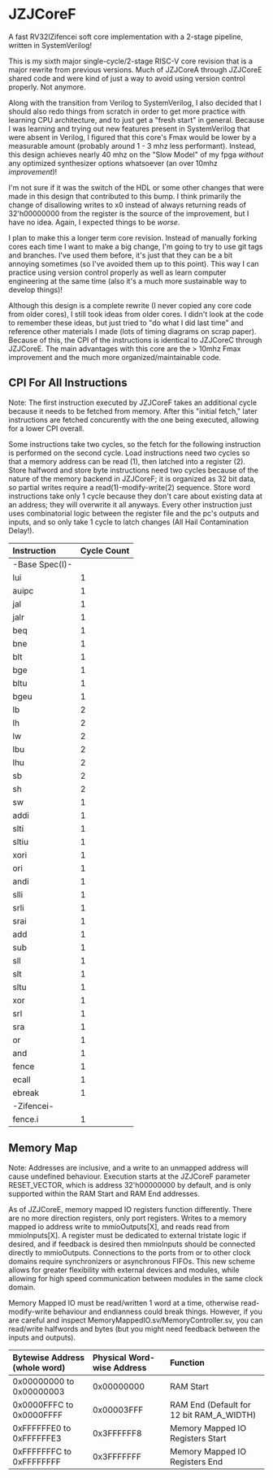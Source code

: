 # JZJCoreF

A fast RV32IZifencei soft core implementation with a 2-stage pipeline, written in SystemVerilog!

This is my sixth major single-cycle/2-stage RISC-V core revision that is a major rewrite from previous versions. Much of JZJCoreA through JZJCoreE shared code and were kind of just a way to avoid using version control properly. Not anymore.

Along with the transition from Verilog to SystemVerilog, I also decided that I should also redo things from scratch in order to get more practice with learning CPU architecture, and to just get a "fresh start" in general. Because I was learning and trying out new features present in SystemVerilog that were absent in Verilog, I figured that this core's Fmax would be lower by a measurable amount (probably around 1 - 3 mhz less performant). Instead, this design achieves nearly 40 mhz on the "Slow Model" of my fpga _without_ any optimized synthesizer options whatsoever (an over 10mhz _improvement_)!

I'm not sure if it was the switch of the HDL or some other changes that were made in this design that contributed to this bump. I think primarily the change of disallowing writes to x0 instead of always returning reads of 32'h00000000 from the register is the source of the improvement, but I have no idea. Again, I expected things to be _worse_.

I plan to make this a longer term core revision. Instead of manually forking cores each time I want to make a big change, I'm going to try to use git tags and branches. I've used them before, it's just that they can be a bit annoying sometimes (so I've avoided them up to this point). This way I can practice using version control properly as well as learn computer engineering at the same time (also it's a much more sustainable way to develop things)!

Although this design is a complete rewrite (I never copied any core code from older cores), I still took ideas from older cores. I didn't look at the code to remember these ideas, but just tried to "do what I did last time" and reference other materials I made (lots of timing diagrams on scrap paper). Because of this, the CPI of the instructions is identical to JZJCoreC through JZJCoreE. The main advantages with this core are the > 10mhz Fmax improvement and the much more organized/maintainable code.

## CPI For All Instructions

Note: The first instruction executed by JZJCoreF takes an additional cycle because it needs to be fetched from memory. After this "initial fetch," later instructions are fetched concurently with the one being executed, allowing for a lower CPI overall.

Some instructions take two cycles, so the fetch for the following instruction is performed on the second cycle. Load instructions need two cycles so that a memory address can be read (1), then latched into a register (2). Store halfword and store byte instructions need two cycles because of the nature of the memory backend in JZJCoreF; it is organized as 32 bit data, so partial writes require a read(1)-modify-write(2) sequence. Store word instructions take only 1 cycle because they don't care about existing data at an address; they will overwrite it all anyways. Every other instruction just uses combinatorial logic between the register file and the pc's outputs and inputs, and so only take 1 cycle to latch changes (All Hail Contamination Delay!).

| Instruction | Cycle Count |
|:------------|:-----------------------|
|-Base Spec(I)-|
| lui | 1 |
| auipc | 1 |
| jal | 1 |
| jalr | 1 |
| beq | 1 |
| bne | 1 |
| blt | 1 |
| bge | 1 |
| bltu | 1 |
| bgeu | 1 |
| lb | 2 |
| lh | 2 |
| lw | 2 |
| lbu | 2 |
| lhu | 2 |
| sb | 2 |
| sh | 2 |
| sw | 1 |
| addi | 1 |
| slti | 1 |
| sltiu | 1 |
| xori | 1 |
| ori | 1 |
| andi | 1 |
| slli | 1 |
| srli | 1 |
| srai | 1 |
| add | 1 |
| sub | 1 |
| sll | 1 |
| slt | 1 |
| sltu | 1 |
| xor | 1 |
| srl | 1 |
| sra | 1 |
| or | 1 |
| and | 1 |
| fence | 1 |
| ecall | 1 |
| ebreak | 1 |
|-Zifencei-|
| fence.i | 1 |

## Memory Map

Note: Addresses are inclusive, and a write to an unmapped address will cause undefined behaviour. Execution starts at the JZJCoreF parameter RESET_VECTOR, which is address 32'h00000000 by default, and is only supported within the RAM Start and RAM End addresses.

As of JZJCoreE, memory mapped IO registers function differently. There are no more direction registers, only port registers. Writes to a memory mapped io address write to mmioOutputs[X], and reads read from mmioInputs[X]. A register must be dedicated to external tristate logic if desired, and if feedback is desired then mmioInputs should be connected directly to mmioOutputs. Connections to the ports from or to other clock domains require synchronizers or asynchronous FIFOs. This new scheme allows for greater flexibility with external devices and modules, while allowing for high speed communication between modules in the same clock domain.

Memory Mapped IO must be read/written 1 word at a time, otherwise read-modify-write behaviour and endianness could break things. However, if you are careful and inspect MemoryMappedIO.sv/MemoryController.sv, you can read/write halfwords and bytes (but you might need feedback between the inputs and outputs).

| Bytewise Address (whole word) | Physical Word-wise Address | Function |
|:------------------------------|:---------------------------|:---------|
|0x00000000 to 0x00000003|0x00000000|RAM Start|
|0x0000FFFC to 0x0000FFFF|0x00003FFF|RAM End (Default for 12 bit RAM_A_WIDTH)|
|0xFFFFFFE0 to 0xFFFFFFE3|0x3FFFFFF8|Memory Mapped IO Registers Start|
|0xFFFFFFFC to 0xFFFFFFFF|0x3FFFFFFF|Memory Mapped IO Registers End|
